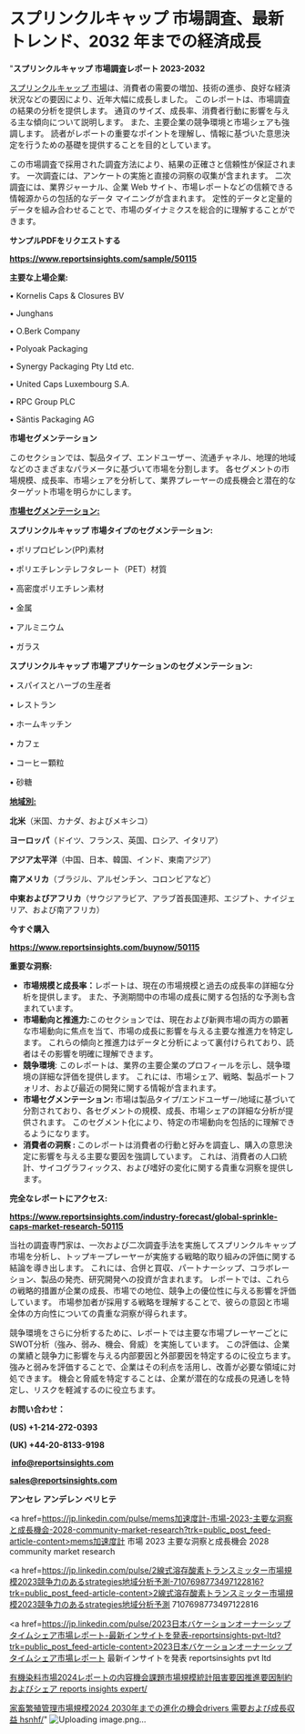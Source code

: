 # スプリンクルキャップ 市場調査、最新トレンド、2032 年までの経済成長

"<strong>スプリンクルキャップ 市場調査レポート 2023-2032</strong>

<a href=https://www.reportsinsights.com/sample/50115>スプリンクルキャップ 市場</a>は、消費者の需要の増加、技術の進歩、良好な経済状況などの要因により、近年大幅に成長しました。 このレポートは、市場調査の結果の分析を提供します。 通貨のサイズ、成長率、消費者行動に影響を与える主な傾向について説明します。 また、主要企業の競争環境と市場シェアも強調します。 読者がレポートの重要なポイントを理解し、情報に基づいた意思決定を行うための基礎を提供することを目的としています。

この市場調査で採用された調査方法により、結果の正確さと信頼性が保証されます。 一次調査には、アンケートの実施と直接の洞察の収集が含まれます。 二次調査には、業界ジャーナル、企業 Web サイト、市場レポートなどの信頼できる情報源からの包括的なデータ マイニングが含まれます。 定性的データと定量的データを組み合わせることで、市場のダイナミクスを総合的に理解することができます。

<strong><b>サンプルPDFをリクエストする</b></strong>

<a href=https://www.reportsinsights.com/sample/50115><strong><u>https://www.reportsinsights.com/sample/50115</u></strong></a>

<strong>主要な上場企業:</strong>

• Kornelis Caps & Closures BV

• Junghans

• O.Berk Company

• Polyoak Packaging

• Synergy Packaging Pty Ltd etc.

• United Caps Luxembourg S.A.

• RPC Group PLC

• Säntis Packaging AG

<strong>市場セグメンテーション</strong>

このセクションでは、製品タイプ、エンドユーザー、流通チャネル、地理的地域などのさまざまなパラメータに基づいて市場を分割します。 各セグメントの市場規模、成長率、市場シェアを分析して、業界プレーヤーの成長機会と潜在的なターゲット市場を明らかにします。

<strong><u>市場セグメンテーション</u></strong><strong><u>:</u></strong>

<strong>スプリンクルキャップ 市場タイプのセグメンテーション:</strong>

• ポリプロピレン(PP)素材

• ポリエチレンテレフタレート（PET）材質

• 高密度ポリエチレン素材

• 金属

• アルミニウム

• ガラス

<strong>スプリンクルキャップ 市場アプリケーションのセグメンテーション:</strong>

• スパイスとハーブの生産者

• レストラン

• ホームキッチン

• カフェ

• コーヒー顆粒

• 砂糖

<strong><u>地域別</u></strong><strong><u>:</u></strong>

<strong>北米</strong>（米国、カナダ、およびメキシコ）

<strong>ヨーロッパ</strong>（ドイツ、フランス、英国、ロシア、イタリア）

<strong>アジア太平洋</strong>（中国、日本、韓国、インド、東南アジア）

<strong>南アメリカ</strong>（ブラジル、アルゼンチン、コロンビアなど）

<strong>中東およびアフリカ</strong>（サウジアラビア、アラブ首長国連邦、エジプト、ナイジェリア、および南アフリカ）

<strong>今すぐ購入</strong>

<a href=https://www.reportsinsights.com/buynow/50115><strong><u>https://www.reportsinsights.com/buynow/50115</u></strong></a>

<strong>重要な洞察:</strong>
<ul>
  <li><strong>市場規模と成長率：</strong>レポートは、現在の市場規模と過去の成長率の詳細な分析を提供します。 また、予測期間中の市場の成長に関する包括的な予測も含まれています。</li>
  <li><strong>市場動向と推進力:</strong>このセクションでは、現在および新興市場の両方の顕著な市場動向に焦点を当て、市場の成長に影響を与える主要な推進力を特定します。 これらの傾向と推進力はデータと分析によって裏付けられており、読者はその影響を明確に理解できます。</li>
  <li><strong>競争環境</strong>: このレポートは、業界の主要企業のプロフィールを示し、競争環境の詳細な評価を提供します。 これには、市場シェア、戦略、製品ポートフォリオ、および最近の開発に関する情報が含まれます。</li>
  <li><strong>市場セグメンテーション: </strong>市場は製品タイプ/エンドユーザー/地域に基づいて分割されており、各セグメントの規模、成長、市場シェアの詳細な分析が提供されます。 このセグメント化により、特定の市場動向を包括的に理解できるようになります。</li>
  <li><strong>消費者の洞察 : </strong>このレポートは消費者の行動と好みを調査し、購入の意思決定に影響を与える主要な要因を強調しています。 これは、消費者の人口統計、サイコグラフィックス、および嗜好の変化に関する貴重な洞察を提供します。</li>
</ul>
<strong>完全なレポートにアクセス:</strong>

<a href=https://www.reportsinsights.com/industry-forecast/global-sprinkle-caps-market-research-50115><strong><u><b>https://www.reportsinsights.com/industry-forecast/global-sprinkle-caps-market-research-50115</b></u></strong></a>

当社の調査専門家は、一次および二次調査手法を実施してスプリンクルキャップ市場を分析し、トップキープレーヤーが実施する戦略的取り組みの評価に関する結論を導き出します。 これには、合併と買収、パートナーシップ、コラボレーション、製品の発売、研究開発への投資が含まれます。 レポートでは、これらの戦略的措置が企業の成長、市場での地位、競争上の優位性に与える影響を評価しています。 市場参加者が採用する戦略を理解することで、彼らの意図と市場全体の方向性についての貴重な洞察が得られます。

競争環境をさらに分析するために、レポートでは主要な市場プレーヤーごとにSWOT分析（強み、弱み、機会、脅威）を実施しています。 この評価は、企業の業績と競争力に影響を与える内部要因と外部要因を特定するのに役立ちます。 強みと弱みを評価することで、企業はその利点を活用し、改善が必要な領域に対処できます。 機会と脅威を特定することは、企業が潜在的な成長の見通しを特定し、リスクを軽減するのに役立ちます。

<strong>お問い合わせ：</strong>

<strong>(US) +1-214-272-0393</strong>

<strong>(UK) +44-20-8133-9198</strong>

<strong> </strong><a href=info@reportsinsights.com><strong><u>info@reportsinsights.com</u></strong></a>

<a href=sales@reportsinsights.com><strong><u>sales@reportsinsights.com</u></strong></a>

<strong>アンセレ アンデレン ベリヒテ</strong>

<a href=https://jp.linkedin.com/pulse/mems加速度計-市場-2023-主要な洞察と成長機会-2028-community-market-research?trk=public_post_feed-article-content>mems加速度計 市場 2023 主要な洞察と成長機会 2028 community market research</a>

<a href=https://jp.linkedin.com/pulse/2線式溶存酸素トランスミッター市場規模2023競争力のあるstrategies地域分析予測-7107698773497122816?trk=public_post_feed-article-content>2線式溶存酸素トランスミッター市場規模2023競争力のあるstrategies地域分析予測 7107698773497122816</a>

<a href=https://jp.linkedin.com/pulse/2023日本バケーションオーナーシップタイムシェア市場レポート-最新インサイトを発表-reportsinsights-pvt-ltd?trk=public_post_feed-article-content>2023日本バケーションオーナーシップタイムシェア市場レポート 最新インサイトを発表 reportsinsights pvt ltd</a>

<a href=https://www.linkedin.com/pulse/有機染料市場2024レポートの内容機会課題市場規模統計阻害要因推進要因制約およびシェア-reports-insights-expert/>有機染料市場2024レポートの内容機会課題市場規模統計阻害要因推進要因制約およびシェア reports insights expert/</a>

<a href=https://www.linkedin.com/pulse/家畜繁殖管理市場規模2024-2030年までの進化の機会drivers-需要および成長収益-hsnhf/>家畜繁殖管理市場規模2024 2030年までの進化の機会drivers 需要および成長収益 hsnhf/</a>"
![Uploading image.png…]()
 
